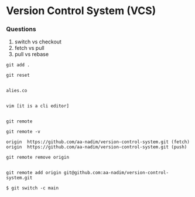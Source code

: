 # Version Control System (VCS)

### Questions

1. switch vs checkout
2. fetch vs pull
3. pull vs rebase



```
git add .

git reset


alies.co


vim [it is a cli editor]


git remote

git remote -v

origin  https://github.com/aa-nadim/version-control-system.git (fetch)
origin  https://github.com/aa-nadim/version-control-system.git (push)

git remote remove origin


git remote add origin git@github.com:aa-nadim/version-control-system.git

$ git switch -c main

```


